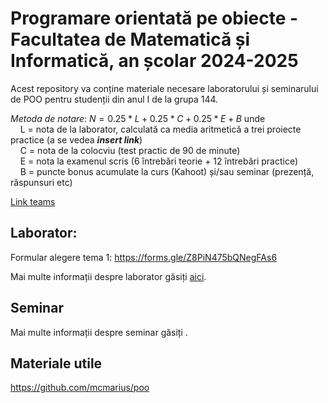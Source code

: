 # Programare orientată pe obiecte - Facultatea de Matematică și Informatică, an școlar 2024-2025

Acest repository va conține materiale necesare laboratorului și seminarului de POO pentru studenții din anul I de la grupa 144.

_Metoda de notare_:
$`N = 0.25 * L + 0.25*C + 0.25*E + B `$ unde <br>
&nbsp;&nbsp;&nbsp; L = nota de la laborator, calculată ca media aritmetică a trei proiecte practice (a se vedea ***insert link***) <br>
&nbsp;&nbsp;&nbsp; C = nota de la colocviu (test practic de 90 de minute) <br>
&nbsp;&nbsp;&nbsp; E = nota la examenul scris (6 întrebări teorie + 12 întrebări practice) <br>
&nbsp;&nbsp;&nbsp; B = puncte bonus acumulate la curs (Kahoot) și/sau seminar (prezență, răspunsuri etc)

[Link teams](https://teams.microsoft.com/l/team/19%3AJxktpNdl5VbWXHXtdrcLIPc1J1GRHpQYvNbdeiJ-fTs1%40thread.tacv2/conversations?groupId=3a4bb8e1-a601-45f0-b3a9-8816998723c4&tenantId=08a1a72f-fecd-4dae-8cec-471a2fb7c2f1)

## Laborator:
Formular alegere tema 1: https://forms.gle/Z8PiN475bQNegFAs6 

Mai multe informații despre laborator găsiți [aici](https://github.com/AndriciucAndreeaCristina/teaching_oop/blob/main/Laborator/informa%C8%9Bii_generale.md).

## Seminar
Mai multe informații despre seminar găsiți [](aici).

## Materiale utile
https://github.com/mcmarius/poo
